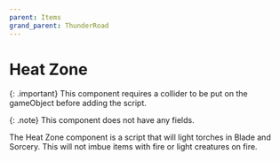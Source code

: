 ```yaml
---
parent: Items
grand_parent: ThunderRoad
---
```


# Heat Zone

{: .important}
This component requires a collider to be put on the gameObject before adding the script.

{: .note}
This component does not have any fields.

The Heat Zone component is a script that will light torches in Blade and Sorcery. This will not imbue items with fire or light creatures on fire.